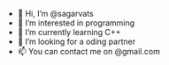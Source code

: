 - 👋 Hi, I’m @sagarvats
- 👀 I’m interested in programming
- 🌱 I’m currently learning C++ 
- 💞️ I’m looking for a oding partner
- 📫 You can contact me on @gmail.com

<!---
sagarvats/sagarvats is a ✨ special ✨ repository because its `README.md` (this file) appears on your GitHub profile.
You can click the Preview link to take a look at your changes.
--->
